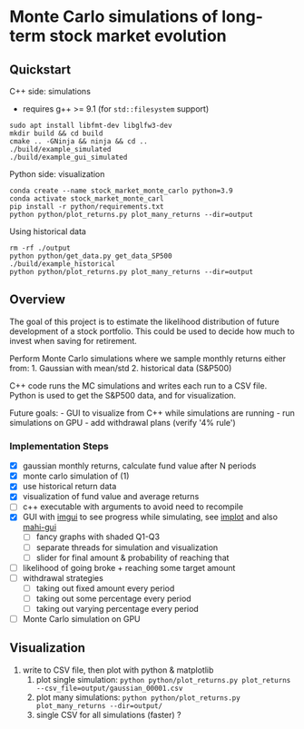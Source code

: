 # Monte Carlo simulations of long-term stock market evolution

## Quickstart

C++ side: simulations
- requires g++ >= 9.1 (for `std::filesystem` support)
```
sudo apt install libfmt-dev libglfw3-dev
mkdir build && cd build
cmake .. -GNinja && ninja && cd ..
./build/example_simulated
./build/example_gui_simulated
```

Python side: visualization

```
conda create --name stock_market_monte_carlo python=3.9
conda activate stock_market_monte_carl
pip install -r python/requirements.txt
python python/plot_returns.py plot_many_returns --dir=output
```

Using historical data

```
rm -rf ./output
python python/get_data.py get_data_SP500
./build/example_historical
python python/plot_returns.py plot_many_returns --dir=output
```

## Overview

The goal of this project is to estimate the likelihood distribution of future development of a stock portfolio.
This could be used to decide how much to invest when saving for retirement.

Perform Monte Carlo simulations where we sample monthly returns either from:
    1. Gaussian with mean/std
    2. historical data (S&P500)

C++ code runs the MC simulations and writes each run to a CSV file.
Python is used to get the S&P500 data, and for visualization.

Future goals: 
    - GUI to visualize from C++ while simulations are running
    - run simulations on GPU
    - add withdrawal plans (verify '4% rule')

### Implementation Steps

- [x] gaussian monthly returns, calculate fund value after N periods
- [x] monte carlo simulation of (1)
- [x] use historical return data
- [x] visualization of fund value and average returns
- [ ] c++ executable with arguments to avoid need to recompile
- [x] GUI with [imgui](https://github.com/ocornut/imgui) to see progress while simulating, see [implot](https://github.com/epezent/implot) and also [mahi-gui](https://github.com/mahilab/mahi-gui)
  - [ ] fancy graphs with shaded Q1-Q3
  - [ ] separate threads for simulation and visualization
  - [ ] slider for final amount & probability of reaching that
- [ ] likelihood of going broke + reaching some target amount
- [ ] withdrawal strategies
  - [ ] taking out fixed amount every period
  - [ ] taking out some percentage every period
  - [ ] taking out varying percentage every period
- [ ] Monte Carlo simulation on GPU

## Visualization

1. write to CSV file, then plot with python & matplotlib
    1. plot single simulation: `python python/plot_returns.py plot_returns --csv_file=output/gaussian_00001.csv`
    2. plot many simulations: `python python/plot_returns.py plot_many_returns --dir=output/`
    3. single CSV for all simulations (faster) ?
